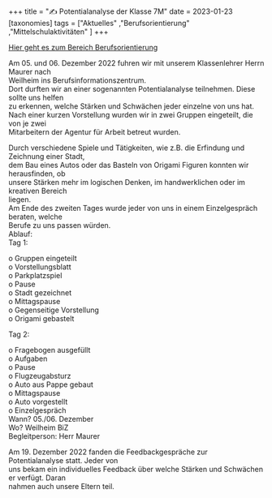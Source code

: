 +++
title = "✍️ Potentialanalyse der Klasse 7M"
date = 2023-01-23
[taxonomies]
tags = ["Aktuelles" ,"Berufsorientierung" ,"Mittelschulaktivitäten" ]
+++

[Hier geht es zum Bereich Berufsorientierung](https://volksschule-partenkirchen.de/unsere-schule/berusorientierung/)

Am 05. und 06. Dezember 2022 fuhren wir mit unserem Klassenlehrer Herrn Maurer nach  
Weilheim ins Berufsinformationszentrum.  
Dort durften wir an einer sogenannten Potentialanalyse teilnehmen. Diese sollte uns helfen  
zu erkennen, welche Stärken und Schwächen jeder einzelne von uns hat.  
Nach einer kurzen Vorstellung wurden wir in zwei Gruppen eingeteilt, die von je zwei  
Mitarbeitern der Agentur für Arbeit betreut wurden.
<!-- more -->
Durch verschiedene Spiele und Tätigkeiten, wie z.B. die Erfindung und Zeichnung einer Stadt,  
dem Bau eines Autos oder das Basteln von Origami Figuren konnten wir herausfinden, ob  
unsere Stärken mehr im logischen Denken, im handwerklichen oder im kreativen Bereich  
liegen.  
Am Ende des zweiten Tages wurde jeder von uns in einem Einzelgespräch beraten, welche  
Berufe zu uns passen würden.  
Ablauf:  
Tag 1:

o Gruppen eingeteilt  
o Vorstellungsblatt  
o Parkplatzspiel  
o Pause  
o Stadt gezeichnet  
o Mittagspause  
o Gegenseitige Vorstellung  
o Origami gebastelt

Tag 2:

o Fragebogen ausgefüllt  
o Aufgaben  
o Pause  
o Flugzeugabsturz  
o Auto aus Pappe gebaut  
o Mittagspause  
o Auto vorgestellt  
o Einzelgespräch  
Wann? 05./06. Dezember  
Wo? Weilheim BiZ  
Begleitperson: Herr Maurer

Am 19. Dezember 2022 fanden die Feedbackgespräche zur Potentialanalyse statt. Jeder von  
uns bekam ein individuelles Feedback über welche Stärken und Schwächen er verfügt. Daran  
nahmen auch unsere Eltern teil.

